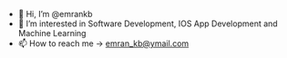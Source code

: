 - 👋 Hi, I’m @emrankb
- 👀 I’m interested in Software Development, IOS App Development and Machine Learning
- 📫 How to reach me -> emran_kb@ymail.com

